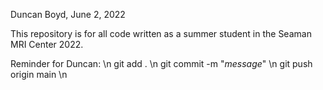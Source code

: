 Duncan Boyd, June 2, 2022

This repository is for all code written as a summer student in the Seaman MRI Center 2022. 

Reminder for Duncan: \n
git add . \n
git commit -m "_message_" \n
git push origin main \n
